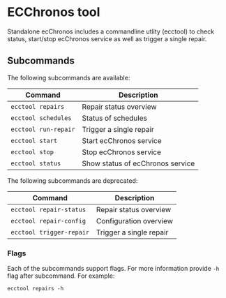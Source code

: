 # ECChronos tool

Standalone ecChronos includes a commandline utlity (ecctool) to check status, start/stop ecChronos service as well as trigger a single repair.

## Subcommands

The following subcommands are available:

| Command                                                             | Description                           |
|---------------------------------------------------------------------|---------------------------------------|
| `ecctool repairs`                                                   | Repair status overview                |
| `ecctool schedules`                                                 | Status of schedules                   |
| `ecctool run-repair`                                                | Trigger a single repair               |
| `ecctool start`                                                     | Start ecChronos service               |
| `ecctool stop`                                                      | Stop ecChronos service                |
| `ecctool status`                                                    | Show status of ecChronos service      |

The following subcommands are deprecated:

| Command                                                             | Description                           |
|---------------------------------------------------------------------|---------------------------------------|
| `ecctool repair-status`                                             | Repair status overview                |
| `ecctool repair-config`                                             | Configuration overview                |
| `ecctool trigger-repair`                                            | Trigger a single repair               |

### Flags

Each of the subcommands support flags. For more information provide `-h` flag after subcommand.
For example:

```
ecctool repairs -h
```